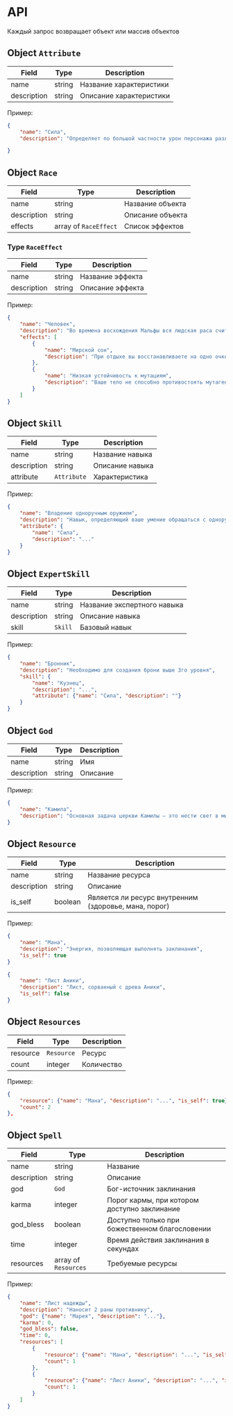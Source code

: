 # API

Каждый запрос возвращает объект или массив объектов

## Object `Attribute`

|Field | Type | Description|
|-|-|-|
|name|string|Название характеристики|
|description|string|Описание характеристики|

Пример:

```json
{
    "name": "Сила",
    "description": "Определяет по большой частности урон персонажа различным оружием, а также является модификатором для проброса проверки силы. Является необходимой для большинства оружия и брони, и для таких действий в игре, например, как: поднятие тяжести, разрушение объектов при помощи ударов, выяснение споров в армрестлинге и др."

}
```


## Object `Race`

|Field | Type | Description|
|-|-|-|
|name|string|Название объекта|
|description|string|Описание объекта|
|effects|array of `RaceEffect`|Список эффектов|

### Type `RaceEffect`

|Field | Type | Description|
|-|-|-|
|name|string|Название эффекта|
|description|string|Описание эффекта|


Пример:

```json
{
    "name": "Человек",
    "description": "Во времена восхождения Мальфы вся людская раса считалась рабами, в обычае своем из-за меньшего роста чем мальфы, люди работали в шахтах и труднодоступных местах. Их родовой землей является Лоргунд — зеленый мир, от края до края заполненный различными дарами природы. После падения Мальфы и двух волн мутации, практически вся людская раса вымерла. Из-за своей низкой устойчивости к мутациям часть людей мутировали в новых существ.",
    "effects": [
        {
            "name": "Мирской сон",
            "description": "При отдыхе вы восстанавливаете на одно очко здоровья больше, если вы маг. существо, то можете выбрать +1 к здоровью или +1 ед. маны."
        },
        {
            "name": "Низкая устойчивость к мутациям",
            "description": "Ваше тело не способно противостоять мутагенам, из-за чего вы легче других рас подвергаетесь мутациям."
        }
    ]
}
```

## Object `Skill`

|Field | Type | Description|
|-|-|-|
|name|string|Название навыка|
|description|string|Описание навыка|
|attribute|`Attribute`|Характеристика|

Пример:

```json
{
    "name": "Владение одноручным оружием",
    "description": "Навык, определяющий ваше умение обращаться с одноручным оружием, увеличивает с ростом навыка вашу меткость одноручным оружием соответственно навыку.",
    "attribute": {
        "name": "Сила",
        "description": "..."
    }
}
```

## Object `ExpertSkill`

|Field | Type | Description|
|-|-|-|
|name|string|Название экспертного навыка|
|description|string|Описание навыка|
|skill|`Skill`|Базовый навык|

Пример:

```json
{
    "name": "Бронник",
    "description": "Необходимо для создания брони выше 3го уровня",
    "skill": {
        "name": "Кузнец",
        "description": "...",
        "attribute": {"name": "Сила", "description": ""}
    }
}
```

## Object `God`

|Field | Type | Description|
|-|-|-|
|name|string|Имя|
|description|string|Описание|

Пример:

```json
{
    "name": "Камила",
    "description": "Основная задача церкви Камилы — это нести свет в мир, и избавлять его от ереси, что может противиться воли Богини. Если жрец не соблюдает ее Волю, или игнорирует свершения преступления против своего бога, он теряет свою Карму. Чистота кармы жрецов Камилы регулируется инквизицией, в случае если карма жреца падает меньше 0, то инквизиторы наказывают этого жреца, после чего он восстанавливает 50 кармы. Изначально жрецы Камилы имеют 50 кармы Магия Камилы направлена на поддержку и лечение или на изничтожение мутаций и тьмы Кхала"
}
```

## Object `Resource`


|Field | Type | Description|
|-|-|-|
|name|string|Название ресурса|
|description|string|Описание|
|is_self|boolean|Является ли ресурс внутренним (здоровье, мана, порог)|

Пример:

```json
{
    "name": "Мана",
    "description": "Энергия, позволяющая выполнять заклинания",
    "is_self": true
}
```
```json
{
    "name": "Лист Аники",
    "description": "Лист, сорванный с древа Аники",
    "is_self": false
}
```

## Object `Resources`

|Field | Type | Description|
|-|-|-|
|resource|`Resource`|Ресурс|
|count|integer|Количество|

Пример:

```json
{
    "resource": {"name": "Мана", "description": "...", "is_self": true},
    "count": 2
},
```


## Object `Spell`

|Field | Type | Description|
|-|-|-|
|name|string|Название|
|description|string|Описание|
|god|`God`|Бог-источник заклинания|
|karma|integer|Порог кармы, при котором доступно заклинание|
|god_bless|boolean|Доступно только при божественном благословении|
|time|integer|Время действия заклинания в секундах|
|resources|array of `Resources`|Требуемые ресурсы|

Пример:

```json
{
    "name": "Лист надежды",
    "description": "Наносит 2 раны противнику",
    "god": {"name": "Марея", "description": "..."},
    "karma": 0,
    "god_bless": false,
    "time": 0,
    "resources": [
        {
            "resource": {"name": "Мана", "description": "...", "is_self": true},
            "count": 1
        },
        {
            "resource": {"name": "Лист Аники", "description": "...", "is_self": false},
            "count": 1
        }
    ]
}
```